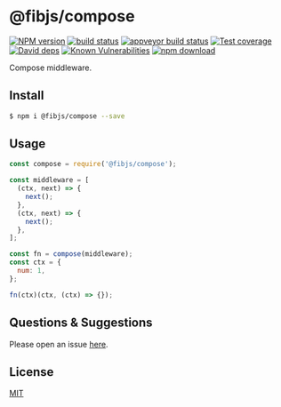 # @fibjs/compose

[![NPM version][npm-image]][npm-url]
[![build status][travis-image]][travis-url]
[![appveyor build status][appveyor-image]][appveyor-url]
[![Test coverage][codecov-image]][codecov-url]
[![David deps][david-image]][david-url]
[![Known Vulnerabilities][snyk-image]][snyk-url]
[![npm download][download-image]][download-url]

[npm-image]: https://img.shields.io/npm/v/@fibjs/compose.svg?style=flat-square
[npm-url]: https://npmjs.org/package/@fibjs/compose
[travis-image]: https://img.shields.io/travis/fibjs-modules/compose.svg?style=flat-square
[travis-url]: https://travis-ci.org/fibjs-modules/compose
[appveyor-image]: https://ci.appveyor.com/api/projects/status/hnsvto46bnirhx1v/branch/master?svg=true
[appveyor-url]: https://ci.appveyor.com/project/ngot/compose
[codecov-image]: https://ci.appveyor.com/api/projects/status/kxw62502q9uo6aei?svg=true
[codecov-url]: https://codecov.io/github/fibjs-modules/compose?branch=master
[david-image]: https://img.shields.io/david/fibjs-modules/compose.svg?style=flat-square
[david-url]: https://david-dm.org/fibjs-modules/compose
[snyk-image]: https://snyk.io/test/npm/@fibjs/compose/badge.svg?style=flat-square
[snyk-url]: https://snyk.io/test/npm/@fibjs/compose
[download-image]: https://img.shields.io/npm/dm/@fibjs/compose.svg?style=flat-square
[download-url]: https://npmjs.org/package/@fibjs/compose

Compose middleware.

## Install

```bash
$ npm i @fibjs/compose --save
```

## Usage

```js
const compose = require('@fibjs/compose');

const middleware = [
  (ctx, next) => {
    next();
  },
  (ctx, next) => {
    next();
  },
];

const fn = compose(middleware);
const ctx = {
  num: 1,
};

fn(ctx)(ctx, (ctx) => {});

```

## Questions & Suggestions

Please open an issue [here](https://github.com/fibjs-modules/compose/issues).

## License

[MIT](LICENSE)